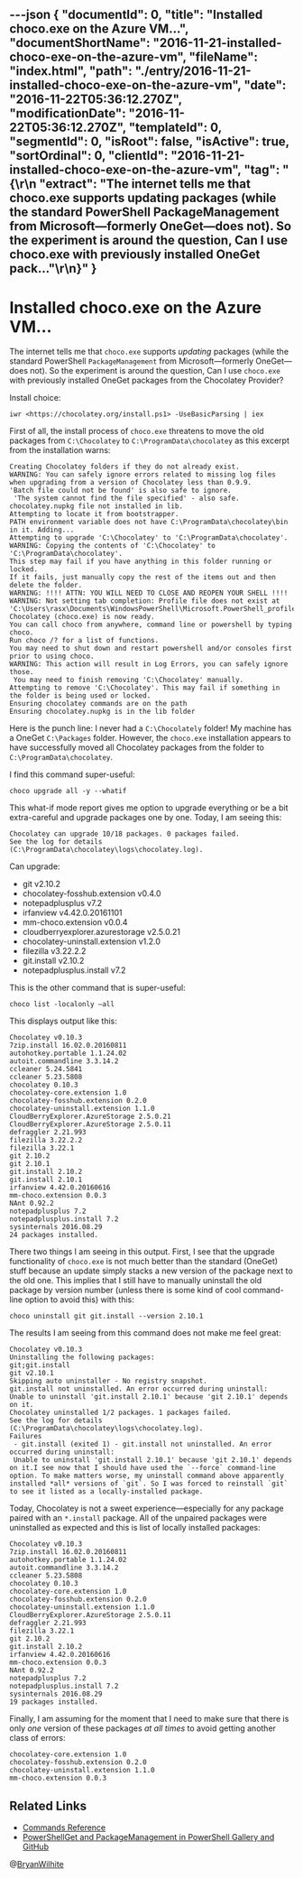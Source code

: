 ---json
{
  "documentId": 0,
  "title": "Installed choco.exe on the Azure VM…",
  "documentShortName": "2016-11-21-installed-choco-exe-on-the-azure-vm",
  "fileName": "index.html",
  "path": "./entry/2016-11-21-installed-choco-exe-on-the-azure-vm",
  "date": "2016-11-22T05:36:12.270Z",
  "modificationDate": "2016-11-22T05:36:12.270Z",
  "templateId": 0,
  "segmentId": 0,
  "isRoot": false,
  "isActive": true,
  "sortOrdinal": 0,
  "clientId": "2016-11-21-installed-choco-exe-on-the-azure-vm",
  "tag": "{\r\n  \"extract\": \"The internet tells me that choco.exe supports updating packages (while the standard PowerShell PackageManagement from Microsoft—formerly OneGet—does not). So the experiment is around the question, Can I use choco.exe with previously installed OneGet pack...\"\r\n}"
}
---

# Installed choco.exe on the Azure VM…

The internet tells me that `choco.exe` supports *updating* packages (while the standard PowerShell `PackageManagement` from Microsoft—formerly OneGet—does not). So the experiment is around the question, Can I use `choco.exe` with previously installed OneGet packages from the Chocolatey Provider?

Install choice:

```console
iwr <https://chocolatey.org/install.ps1> -UseBasicParsing | iex
```

First of all, the install process of `choco.exe` threatens to move the old packages from `C:\Chocolatey` to `C:\ProgramData\chocolatey` as this excerpt from the installation warns:

```console
Creating Chocolatey folders if they do not already exist.
WARNING: You can safely ignore errors related to missing log files when upgrading from a version of Chocolatey less than 0.9.9.
'Batch file could not be found' is also safe to ignore.
 'The system cannot find the file specified' - also safe.
chocolatey.nupkg file not installed in lib.
Attempting to locate it from bootstrapper.
PATH environment variable does not have C:\ProgramData\chocolatey\bin in it. Adding...
Attempting to upgrade 'C:\Chocolatey' to 'C:\ProgramData\chocolatey'.
WARNING: Copying the contents of 'C:\Chocolatey' to 'C:\ProgramData\chocolatey'.
This step may fail if you have anything in this folder running or locked.
If it fails, just manually copy the rest of the items out and then delete the folder.
WARNING: !!!! ATTN: YOU WILL NEED TO CLOSE AND REOPEN YOUR SHELL !!!!
WARNING: Not setting tab completion: Profile file does not exist at
'C:\Users\rasx\Documents\WindowsPowerShell\Microsoft.PowerShell_profile.ps1'.
Chocolatey (choco.exe) is now ready.
You can call choco from anywhere, command line or powershell by typing choco.
Run choco /? for a list of functions.
You may need to shut down and restart powershell and/or consoles first prior to using choco.
WARNING: This action will result in Log Errors, you can safely ignore those.
 You may need to finish removing 'C:\Chocolatey' manually.
Attempting to remove 'C:\Chocolatey'. This may fail if something in the folder is being used or locked.
Ensuring chocolatey commands are on the path
Ensuring chocolatey.nupkg is in the lib folder
```

Here is the punch line: I never had a `C:\Chocolately` folder! My machine has a OneGet `C:\Packages` folder. However, the `choco.exe` installation appears to have successfully moved all Chocolatey packages from the folder to `C:\ProgramData\chocolatey`.

I find this command super-useful:

```console
choco upgrade all -y --whatif
```

This what-if mode report gives me option to upgrade everything or be a bit extra-careful and upgrade packages one by one. Today, I am seeing this:

```console
Chocolatey can upgrade 10/18 packages. 0 packages failed.
See the log for details (C:\ProgramData\chocolatey\logs\chocolatey.log).
```

Can upgrade:

- git v2.10.2
- chocolatey-fosshub.extension v0.4.0
- notepadplusplus v7.2
- irfanview v4.42.0.20161101
- mm-choco.extension v0.0.4
- cloudberryexplorer.azurestorage v2.5.0.21
- chocolatey-uninstall.extension v1.2.0
- filezilla v3.22.2.2
- git.install v2.10.2
- notepadplusplus.install v7.2

This is the other command that is super-useful:

```console
choco list -localonly –all
```

This displays output like this:

```console
Chocolatey v0.10.3
7zip.install 16.02.0.20160811
autohotkey.portable 1.1.24.02
autoit.commandline 3.3.14.2
ccleaner 5.24.5841
ccleaner 5.23.5808
chocolatey 0.10.3
chocolatey-core.extension 1.0
chocolatey-fosshub.extension 0.2.0
chocolatey-uninstall.extension 1.1.0
CloudBerryExplorer.AzureStorage 2.5.0.21
CloudBerryExplorer.AzureStorage 2.5.0.11
defraggler 2.21.993
filezilla 3.22.2.2
filezilla 3.22.1
git 2.10.2
git 2.10.1
git.install 2.10.2
git.install 2.10.1
irfanview 4.42.0.20160616
mm-choco.extension 0.0.3
NAnt 0.92.2
notepadplusplus 7.2
notepadplusplus.install 7.2
sysinternals 2016.08.29
24 packages installed.
```

There two things I am seeing in this output. First, I see that the upgrade functionality of `choco.exe` is not much better than the standard (OneGet) stuff because an update simply stacks a new version of the package next to the old one. This implies that I still have to manually uninstall the old package by version number (unless there is some kind of cool command-line option to avoid this) with this:

```console
choco uninstall git git.install --version 2.10.1
```

The results I am seeing from this command does not make me feel great:

```console
Chocolatey v0.10.3
Uninstalling the following packages:
git;git.install
git v2.10.1
Skipping auto uninstaller - No registry snapshot.
git.install not uninstalled. An error occurred during uninstall:
Unable to uninstall 'git.install 2.10.1' because 'git 2.10.1' depends on it.
Chocolatey uninstalled 1/2 packages. 1 packages failed.
See the log for details (C:\ProgramData\chocolatey\logs\chocolatey.log).
Failures
 - git.install (exited 1) - git.install not uninstalled. An error occurred during uninstall:
 Unable to uninstall 'git.install 2.10.1' because 'git 2.10.1' depends on it.I see now that I should have used the `--force` command-line option. To make matters worse, my uninstall command above apparently installed *all* versions of `git`. So I was forced to reinstall `git` to see it listed as a locally-installed package.
```

Today, Chocolatey is not a sweet experience—especially for any package paired with an `*.install` package. All of the unpaired packages were uninstalled as expected and this is list of locally installed packages:

```console
Chocolatey v0.10.3
7zip.install 16.02.0.20160811
autohotkey.portable 1.1.24.02
autoit.commandline 3.3.14.2
ccleaner 5.23.5808
chocolatey 0.10.3
chocolatey-core.extension 1.0
chocolatey-fosshub.extension 0.2.0
chocolatey-uninstall.extension 1.1.0
CloudBerryExplorer.AzureStorage 2.5.0.11
defraggler 2.21.993
filezilla 3.22.1
git 2.10.2
git.install 2.10.2
irfanview 4.42.0.20160616
mm-choco.extension 0.0.3
NAnt 0.92.2
notepadplusplus 7.2
notepadplusplus.install 7.2
sysinternals 2016.08.29
19 packages installed.
```

Finally, I am assuming for the moment that I need to make sure that there is only *one* version of these packages *at all times* to avoid getting another class of errors:

```console
chocolatey-core.extension 1.0
chocolatey-fosshub.extension 0.2.0
chocolatey-uninstall.extension 1.1.0
mm-choco.extension 0.0.3
```

## Related Links

- [Commands Reference](https://chocolatey.org/docs/commands-reference)
- [PowerShellGet and PackageManagement in PowerShell Gallery and GitHub](https://blogs.msdn.microsoft.com/powershell/2016/09/29/powershellget-and-packagemanagement-in-powershell-gallery-and-github/)

@[BryanWilhite](https://twitter.com/BryanWilhite)
